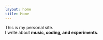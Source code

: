 ```yaml
---
layout: home
title: Home
---
```


This is my personal site.  
I write about **music, coding, and experiments**.
